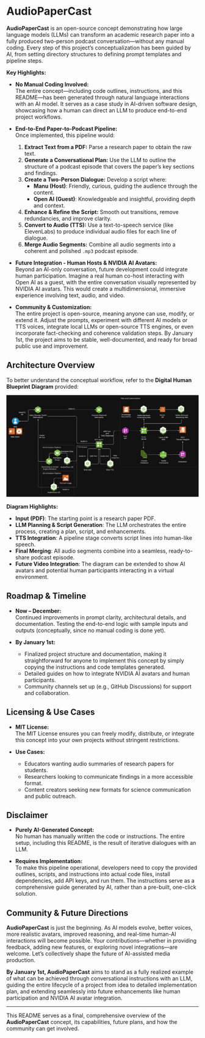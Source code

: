 # AudioPaperCast

**AudioPaperCast** is an open-source concept demonstrating how large language models (LLMs) can transform an academic research paper into a fully produced two-person podcast conversation—without any manual coding. Every step of this project’s conceptualization has been guided by AI, from setting directory structures to defining prompt templates and pipeline steps.

**Key Highlights:**

- **No Manual Coding Involved:**  
  The entire concept—including code outlines, instructions, and this README—has been generated through natural language interactions with an AI model. It serves as a case study in AI-driven software design, showcasing how a human can direct an LLM to produce end-to-end project workflows.

- **End-to-End Paper-to-Podcast Pipeline:**  
  Once implemented, this pipeline would:
  1. **Extract Text from a PDF:** Parse a research paper to obtain the raw text.
  2. **Generate a Conversational Plan:** Use the LLM to outline the structure of a podcast episode that covers the paper’s key sections and findings.
  3. **Create a Two-Person Dialogue:** Develop a script where:
     - **Manu (Host)**: Friendly, curious, guiding the audience through the content.
     - **Open AI (Guest)**: Knowledgeable and insightful, providing depth and context.
  4. **Enhance & Refine the Script:** Smooth out transitions, remove redundancies, and improve clarity.
  5. **Convert to Audio (TTS):** Use a text-to-speech service (like ElevenLabs) to produce individual audio files for each line of dialogue.
  6. **Merge Audio Segments:** Combine all audio segments into a coherent and polished `.mp3` podcast episode.
  
- **Future Integration - Human Hosts & NVIDIA AI Avatars:**  
  Beyond an AI-only conversation, future development could integrate human participation. Imagine a real human co-host interacting with Open AI as a guest, with the entire conversation visually represented by NVIDIA AI avatars. This would create a multidimensional, immersive experience involving text, audio, and video.

- **Community & Customization:**  
  The entire project is open-source, meaning anyone can use, modify, or extend it. Adjust the prompts, experiment with different AI models or TTS voices, integrate local LLMs or open-source TTS engines, or even incorporate fact-checking and coherence validation steps. By January 1st, the project aims to be stable, well-documented, and ready for broad public use and improvement.

## Architecture Overview

To better understand the conceptual workflow, refer to the **Digital Human Blueprint Diagram** provided:

![Digital Human Blueprint Diagram](public/DigitalHumanBlueprintDiagram.png)

**Diagram Highlights:**
- **Input (PDF)**: The starting point is a research paper PDF.
- **LLM Planning & Script Generation**: The LLM orchestrates the entire process, creating a plan, script, and enhancements.
- **TTS Integration**: A pipeline stage converts script lines into human-like speech.
- **Final Merging**: All audio segments combine into a seamless, ready-to-share podcast episode.
- **Future Video Integration**: The diagram can be extended to show AI avatars and potential human participants interacting in a virtual environment.

## Roadmap & Timeline

- **Now – December:**  
  Continued improvements in prompt clarity, architectural details, and documentation. Testing the end-to-end logic with sample inputs and outputs (conceptually, since no manual coding is done yet).
  
- **By January 1st:**  
  - Finalized project structure and documentation, making it straightforward for anyone to implement this concept by simply copying the instructions and code templates generated.
  - Detailed guides on how to integrate NVIDIA AI avatars and human participants.
  - Community channels set up (e.g., GitHub Discussions) for support and collaboration.

## Licensing & Use Cases

- **MIT License:**  
  The MIT License ensures you can freely modify, distribute, or integrate this concept into your own projects without stringent restrictions.
  
- **Use Cases:**  
  - Educators wanting audio summaries of research papers for students.
  - Researchers looking to communicate findings in a more accessible format.
  - Content creators seeking new formats for science communication and public outreach.
  
## Disclaimer

- **Purely AI-Generated Concept:**  
  No human has manually written the code or instructions. The entire setup, including this README, is the result of iterative dialogues with an LLM.
  
- **Requires Implementation:**  
  To make this pipeline operational, developers need to copy the provided outlines, scripts, and instructions into actual code files, install dependencies, add API keys, and run them. The instructions serve as a comprehensive guide generated by AI, rather than a pre-built, one-click solution.

## Community & Future Directions

**AudioPaperCast** is just the beginning. As AI models evolve, better voices, more realistic avatars, improved reasoning, and real-time human-AI interactions will become possible. Your contributions—whether in providing feedback, adding new features, or exploring novel integrations—are welcome. Let’s collectively shape the future of AI-assisted media production.

**By January 1st, AudioPaperCast** aims to stand as a fully realized example of what can be achieved through conversational instructions with an LLM, guiding the entire lifecycle of a project from idea to detailed implementation plan, and extending seamlessly into future enhancements like human participation and NVIDIA AI avatar integration.

---

This README serves as a final, comprehensive overview of the **AudioPaperCast** concept, its capabilities, future plans, and how the community can get involved.
